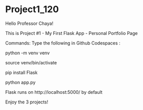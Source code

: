 # Project1_120
Hello Professor Chaya!

This is Project #1 - My First Flask App - Personal Portfolio Page


Commands:
Type the following in Github Codespaces :

python -m venv venv

source venv/bin/activate

pip install Flask

python app.py



Flask runs on http://localhost:5000/ by default

Enjoy the 3 projects! 
